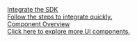 <div class="md-grid-list-box">
  <a href="!UIKit_method" class="md-grid-item" target="_blank">
    <div class="grid-title">Integrate the SDK</div>
    <div class="grid-desc">Follow the steps to integrate quickly.</div>
  </a>
  <a href="!UIKit_components_info" class="md-grid-item" target="_blank">
    <div class="grid-title">Component Overview</div>
    <div class="grid-desc">Click here to explore more UI components.</div>
</div>
